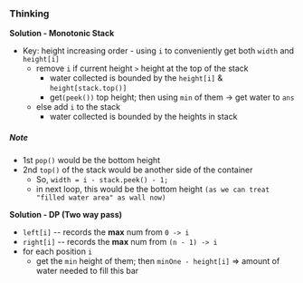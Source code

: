 ### Thinking
**Solution - Monotonic Stack**
- Key: height increasing order - using `i` to conveniently get both `width` and `height[i]`
  - remove `i` if current height `>` height at the top of the stack
    - water collected is bounded by the `height[i]` & `height[stack.top()]`
    - get`(peek())` top height; then using `min` of them -> get water to `ans`
  - else add `i` to the stack
    - water collected is bounded by the heights in stack
##### Note
- 1st `pop()` would be the bottom height
- 2nd `top()` of the stack would be another side of the container
  - So, `width = i - stack.peek() - 1;`
  - in next loop, this would be the bottom height `(as we can treat "filled water area" as wall now)`

**Solution - DP (Two way pass)**
- `left[i]` -- records the **max** num from `0 -> i`
- `right[i]` -- records the **max** num from `(n - 1) -> i`
- for each position `i`
  - get the `min` height of them; then `minOne - height[i]` => amount of water needed to fill this bar